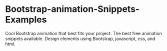 # Bootstrap-animation-Snippets-Examples
Cool Bootstrap animation that best fits your project. The best free animation snippets available. Design elements using Bootstrap, javascript, css, and html.
